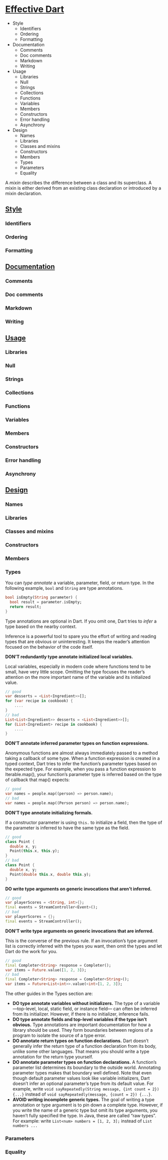 # [Effective Dart](https://dart.dev/guides/language/effective-dart)

- Style
  - Identifiers
  - Ordering
  - Formatting
- Documentation
  - Comments
  - Doc comments
  - Markdown
  - Writing
- Usage
  - Libraries
  - Null
  - Strings
  - Collections
  - Functions
  - Variables
  - Members
  - Constructors
  - Error handling
  - Asynchrony
- Design
  - Names
  - Libraries
  - Classes and mixins
  - Constructors
  - Members
  - Types
  - Parameters
  - Equality

A *mixin* describes the difference between a class and its superclass. A mixin
is either derived from an existing class declaration or introduced by a mixin
declaration.

## [Style](https://dart.dev/guides/language/effective-dart/style)

### Identifiers

### Ordering

### Formatting

## [Documentation](https://dart.dev/guides/language/effective-dart/documentation)

### Comments

### Doc comments

### Markdown

### Writing

## [Usage](https://dart.dev/guides/language/effective-dart/usage)

### Libraries

### Null

### Strings

### Collections

### Functions

### Variables

### Members

### Constructors

### Error handling

### Asynchrony

## [Design](https://dart.dev/guides/language/effective-dart/design)

### Names

### Libraries

### Classes and mixins

### Constructors

### Members

### Types

You can *type annotate* a variable, parameter, field, or return type. In the following example, `bool` and `String` are type annotations.

```dart
bool isEmpty(String parameter) {
  bool result = parameter.isEmpty;
  return result;
}
```

Type annotations are optional in Dart. If you omit one, Dart tries to *infer* a type based on the nearby context.

Inference is a powerful tool to spare you the effort of writing and reading types that are obvious or uninteresting. It keeps the reader’s attention focused on the behavior of the code itself.

**DON’T redundantly type annotate initialized local variables.**

Local variables, especially in modern code where functions tend to be small, have very little scope. Omitting the type focuses the reader’s attention on the more important name of the variable and its initialized value.

```dart
// good
var desserts = <List<Ingredient>>[];
for (var recipe in cookbook) {
    ....
}
// bad
List<List<Ingredient>> desserts = <List<Ingredient>>[];
for (List<Ingredient> recipe in cookbook) {
    ....
}
```

**DON’T annotate inferred parameter types on function expressions.**

Anonymous functions are almost always immediately passed to a method taking a callback of some type. When a function expression is created in a typed context, Dart tries to infer the function’s parameter types based on the expected type. For example, when you pass a function expression to Iterable.map(), your function’s parameter type is inferred based on the type of callback that map() expects:

```dart
// good
var names = people.map((person) => person.name);
// bad
var names = people.map((Person person) => person.name);
```

**DON’T type annotate initializing formals.**

If a constructor parameter is using `this.` to initialize a field, then the type of the parameter is inferred to have the same type as the field.

```dart
// good
class Point {
  double x, y;
  Point(this.x, this.y);
}
// bad
class Point {
  double x, y;
  Point(double this.x, double this.y);
}
```

**DO write type arguments on generic invocations that aren’t inferred.**

```dart
// good
var playerScores = <String, int>{};
final events = StreamController<Event>();
// bad
var playerScores = {};
final events = StreamController();
```

**DON’T write type arguments on generic invocations that are inferred.**

This is the converse of the previous rule. If an invocation’s type argument list is correctly inferred with the types you want, then omit the types and let Dart do the work for you.

```dart
// good
final Completer<String> response = Completer();
var items = Future.value([1, 2, 3]);
// bad
final Completer<String> response = Completer<String>();
var items = Future<List<int>>.value(<int>[1, 2, 3]);
```


The other guides in the Types section are:

- **DO type annotate variables without initializers.** The type of a variable —top-level, local, static field, or instance field— can often be inferred from its initializer. However, if there is no initializer, inference fails.
- **DO type annotate fields and top-level variables if the type isn’t obvious.** Type annotations are important documentation for how a library should be used. They form boundaries between regions of a program to isolate the source of a type error.
- **DO annotate return types on function declarations.** Dart doesn’t generally infer the return type of a function declaration from its body, unlike some other languages. That means you should write a type annotation for the return type yourself.
- **DO annotate parameter types on function declarations.** A function’s parameter list determines its boundary to the outside world. Annotating parameter types makes that boundary well defined. Note that even though default parameter values look like variable initializers, Dart doesn’t infer an optional parameter’s type from its default value. For example, write `void sayRepeatedly(String message, {int count = 2}) {...}` instead of `void sayRepeatedly(message, {count = 2}) {...}`.
- **AVOID writing incomplete generic types.** The goal of writing a type annotation or type argument is to pin down a complete type. However, if you write the name of a generic type but omit its type arguments, you haven’t fully specified the type. In Java, these are called “raw types”. For example: write `List<num> numbers = [1, 2, 3];` instead of `List numbers ...`

### Parameters

### Equality
